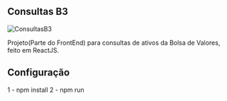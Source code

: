 
## Consultas B3
![ConsultasB3](https://user-images.githubusercontent.com/61790353/174463369-d7c23fe8-704d-487f-8f37-91b122e8383c.jpg)

Projeto(Parte do FrontEnd) para consultas de ativos da Bolsa de Valores, feito em ReactJS.
## Configuração
1 - npm install
2 - npm run
